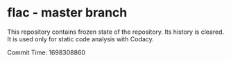 # flac - master branch

This repository contains frozen state of the repository.
Its history is cleared. It is used only for static code
analysis with Codacy.

Commit Time: 1698308860